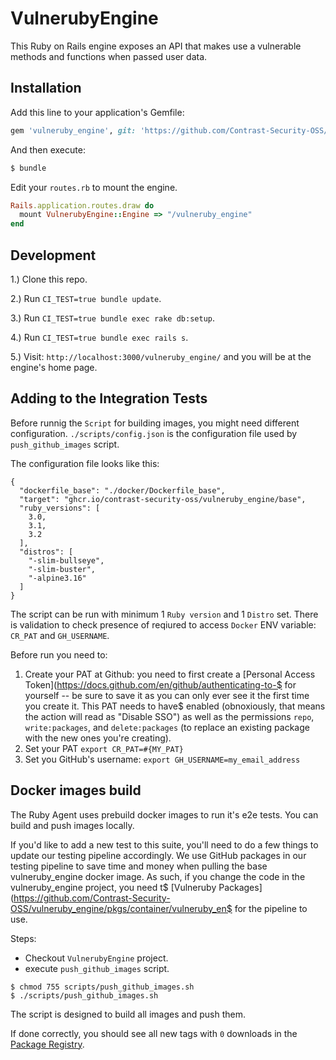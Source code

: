 # VulnerubyEngine
This Ruby on Rails engine exposes an API that makes use a vulnerable methods and functions when passed user data.

## Installation
Add this line to your application's Gemfile:

```ruby
gem 'vulneruby_engine', git: 'https://github.com/Contrast-Security-OSS/vulneruby_engine'
```

And then execute:
```bash
$ bundle
```

Edit your `routes.rb` to mount the engine. 
```ruby
Rails.application.routes.draw do
  mount VulnerubyEngine::Engine => "/vulneruby_engine"
end
```

## Development

1.) Clone this repo.

2.) Run `CI_TEST=true bundle update`.

3.) Run `CI_TEST=true bundle exec rake db:setup`.

4.) Run `CI_TEST=true bundle exec rails s`.

5.) Visit: `http://localhost:3000/vulneruby_engine/` and you will be at the engine's home page.

## Adding to the Integration Tests

Before runnig the `Script` for building images, you might need different configuration. 
`./scripts/config.json` is the configuration file used by `push_github_images` script.

The configuration file looks like this:

```
{
  "dockerfile_base": "./docker/Dockerfile_base",
  "target": "ghcr.io/contrast-security-oss/vulneruby_engine/base",
  "ruby_versions": [ 
    3.0,
    3.1,
    3.2 
  ],
  "distros": [
    "-slim-bullseye",
    "-slim-buster",
    "-alpine3.16"
  ]
}
```

The script can be run with minimum 1 `Ruby version` and 1 `Distro` set. There is validation to check
presence of reqiured to access `Docker` ENV variable: `CR_PAT` and `GH_USERNAME`.

Before run you need to: 

1. Create your PAT at Github:
   you need to first create a [Personal Access Token](https://docs.github.com/en/github/authenticating-to-$
   for yourself -- be sure to save it as you can only ever see it the first time you create it. This PAT needs to have$
   enabled (obnoxiously, that means the action will read as "Disable SSO") as well as the permissions `repo`,
  `write:packages`, and `delete:packages` (to replace an existing package with the new ones you're creating).
2. Set your PAT `export CR_PAT=#{MY_PAT}`
3. Set you GitHub's username: `export GH_USERNAME=my_email_address`

## Docker images build

The Ruby Agent uses prebuild docker images to run it's e2e tests. You can build and push images locally.

If you'd like to add a new test to this suite, you'll need to do a few things to update our testing pipeline
accordingly. We use GitHub packages in our testing pipeline to save time and money when pulling the base
vulneruby_engine docker image. As such, if you change the code in the vulneruby_engine project, you need t$
[Vulneruby Packages](https://github.com/Contrast-Security-OSS/vulneruby_engine/pkgs/container/vulneruby_en$
for the pipeline to use.

Steps: 
- Checkout `VulnerubyEngine` project.
- execute `push_github_images` script.

```shell
$ chmod 755 scripts/push_github_images.sh
$ ./scripts/push_github_images.sh
```
The script is designed to build all images and push them.

If done correctly, you should see all new tags with `0` downloads in the [Package Registry](https://github.com/Contrast-Security-OSS/vulneruby_engine/pkgs/container/vulneruby_engine%2Fbase).
